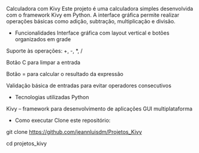 Calculadora com Kivy
Este projeto é uma calculadora simples desenvolvida com o framework Kivy em Python. A interface gráfica permite realizar operações básicas como adição, subtração, multiplicação e divisão.

- Funcionalidades
Interface gráfica com layout vertical e botões organizados em grade

Suporte às operações: +, -, *, /

Botão C para limpar a entrada

Botão = para calcular o resultado da expressão

Validação básica de entradas para evitar operadores consecutivos

- Tecnologias utilizadas
Python

Kivy – framework para desenvolvimento de aplicações GUI multiplataforma

- Como executar
Clone este repositório:

git clone https://github.com/jeannluisdm/Projetos_Kivy

cd projetos_kivy
